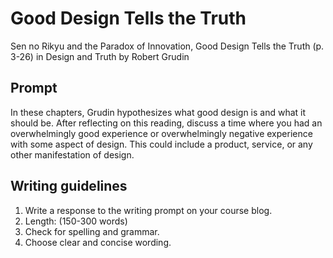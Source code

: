 # Good Design Tells the Truth

Sen no Rikyu and the Paradox of Innovation, Good Design Tells the Truth \(p. 3-26\) in Design and Truth by Robert Grudin

## **Prompt**

In these chapters, Grudin hypothesizes what good design is and what it should be. After reflecting on this reading, discuss a time where you had an overwhelmingly good experience or overwhelmingly negative experience with some aspect of design. This could include a product, service, or any other manifestation of design.

## **Writing guidelines**

1. Write a response to the writing prompt on your course blog.
2. Length: \(150-300 words\)
3. Check for spelling and grammar.
4. Choose clear and concise wording.



